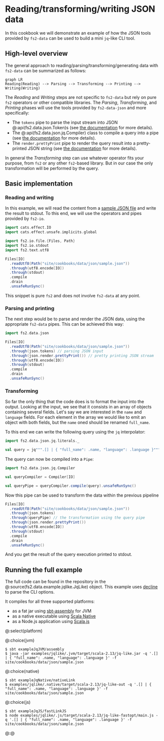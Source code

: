 # Reading/transforming/writing JSON data

In this cookbook we will demonstrate an example of how the JSON tools provided by `fs2-data` can be used to build a mini `jq`-like CLI tool.

## High-level overview

The general approach to reading/parsing/transforming/generating data with `fs2-data` can be summarized as follows:

```mermaid
graph LR
Reading(Reading) --> Parsing --> Transforming --> Printing --> Writing(Writing)
```

The _Reading_ and _Writing_ steps are not specific to `fs2-data` but rely on pure `fs2` operators or other compatible libraries. The _Parsing_, _Transforming_, and _Printing_ phases will use the tools provided by `fs2-data-json` and more specifically:

 - The `tokens` pipe to parse the input stream into JSON @:api(fs2.data.json.Token)s (see [the documentation][json-doc] for more details).
 - The @:api(fs2.data.json.jq.Compiler) class to compile a query into a pipe (see [the documentation][jq-doc] for more details).
 - The `render.prettyPrint` pipe to render the query result into a pretty-printed JSON string (see [the documentation][render-doc] for more details).

In general the _Transforming_ step can use whatever operator fits your purpose, from `fs2` or any other `fs2`-based library. But in our case the only transformation will be performed by the query.

## Basic implementation

### Reading and writing

In this example, we will read the content from a [sample JSON file][data-json] and write the result to stdout.
To this end, we will use the operators and pipes provided by `fs2-io`.

```scala mdoc
import cats.effect.IO
import cats.effect.unsafe.implicits.global

import fs2.io.file.{Files, Path}
import fs2.io.stdout
import fs2.text.utf8

Files[IO]
  .readUtf8(Path("site/cookbooks/data/json/sample.json"))
  .through(utf8.encode[IO])
  .through(stdout)
  .compile
  .drain
  .unsafeRunSync()
```

This snippet is pure `fs2` and does not involve `fs2-data` at any point.

### Parsing and printing

The next step would be to parse and render the JSON data, using the appropriate `fs2-data` pipes. This can be achieved this way:

```scala mdoc
import fs2.data.json

Files[IO]
  .readUtf8(Path("site/cookbooks/data/json/sample.json"))
  .through(json.tokens) // parsing JSON input
  .through(json.render.prettyPrint()) // pretty printing JSON stream
  .through(utf8.encode[IO])
  .through(stdout)
  .compile
  .drain
  .unsafeRunSync()
```

### Transforming

So far the only thing that the code does is to format the input into the output.
Looking at the input, we see that it consists in an array of objects containing several fields.
Let's say we are interested in the `name` and `language` fields.
For each element in the array we would like to emit an object with both fields, but the `name` oned should be renamed `full_name`.

To this end we can write the following query using the `jq` interpolator:

```scala mdoc
import fs2.data.json.jq.literals._

val query = jq""".[] | { "full_name": .name, "language": .language }"""
```

The query can now be compiled into a `Pipe`:

```scala mdoc
import fs2.data.json.jq.Compiler

val queryCompiler = Compiler[IO]

val queryPipe = queryCompiler.compile(query).unsafeRunSync()
```

Now this pipe can be used to transform the data within the previous pipeline

```scala mdoc
Files[IO]
  .readUtf8(Path("site/cookbooks/data/json/sample.json"))
  .through(json.tokens)
  .through(queryPipe) // the transformation using the query pipe
  .through(json.render.prettyPrint())
  .through(utf8.encode[IO])
  .through(stdout)
  .compile
  .drain
  .unsafeRunSync()
```

And you get the result of the query execution printed to stdout.


## Running the full example

The full code can be found in the repository in the @:source(fs2.data.example.jqlike.JqLike) object.
This example uses [decline][decline] to parse the CLI options.

It compiles for all three supported platforms:

 - as a fat jar using [sbt-assembly] for JVM
 - as a native executable using [Scala Native][scala-native]
 - as a Node.js application using [Scala.js][scala-js]

@:select(platform)

@:choice(jvm)

```shell
$ sbt exampleJqJVM/assembly
$ java -jar examples/jqlike/.jvm/target/scala-2.13/jq-like.jar -q '.[] | { "full_name": .name, "language": .language }' -f site/cookbooks/data/json/sample.json
```

@:choice(native)

```shell
$ sbt exampleJqNative/nativeLink
$ examples/jqlike/.native/target/scala-2.13/jq-like-out -q '.[] | { "full_name": .name, "language": .language }' -f site/cookbooks/data/json/sample.json
```

@:choice(js)

```shell
$ sbt exampleJqJS/fastLinkJS
$ node examples/jqlike/.js/target/scala-2.13/jq-like-fastopt/main.js -q '.[] | { "full_name": .name, "language": .language }' -f site/cookbooks/data/json/sample.json
```

@:@

[decline]: https://ben.kirw.in/decline/
[data-json]: data/json/sample.json
[json-doc]: ../documentation/json/index.md#json-parsing
[jq-doc]: ../documentation/json/jq.md#using-queries
[render-doc]: ../documentation/json/index.md#json-renderers
[sbt-assembly]: https://github.com/sbt/sbt-assembly
[scala-native]: https://scala-native.org/en/latest/
[scala-js]: https://www.scala-js.org
